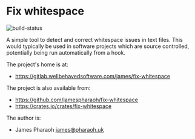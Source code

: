# Fix whitespace

![build-status](https://github.com/jamespharaoh/fix-whitespace/actions/workflows/rust.yml/badge.svg)

A simple tool to detect and correct whitespace issues in text files. This would
typically be used in software projects which are source controlled, potentially
being run automatically from a hook.

The project's home is at:

* https://gitlab.wellbehavedsoftware.com/james/fix-whitespace

The project is also available from:

* https://github.com/jamespharaoh/fix-whitespace
* https://crates.io/crates/fix-whitespace

The author is:

* James Pharaoh <james@pharaoh.uk>

